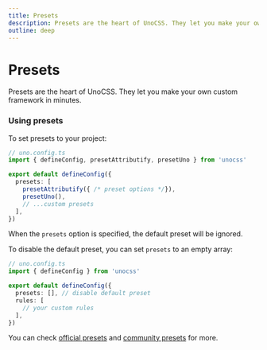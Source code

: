 ```yaml
---
title: Presets
description: Presets are the heart of UnoCSS. They let you make your own custom framework in minutes.
outline: deep
---
```


# Presets

Presets are the heart of UnoCSS. They let you make your own custom framework in minutes.

### Using presets

To set presets to your project:

```ts
// uno.config.ts
import { defineConfig, presetAttributify, presetUno } from 'unocss'

export default defineConfig({
  presets: [
    presetAttributify({ /* preset options */}),
    presetUno(),
    // ...custom presets
  ],
})
```

When the `presets` option is specified, the default preset will be ignored.

To disable the default preset, you can set `presets` to an empty array:

```ts
// uno.config.ts
import { defineConfig } from 'unocss'

export default defineConfig({
  presets: [], // disable default preset
  rules: [
    // your custom rules
  ],
})
```

You can check [official presets](/presets/) and [community presets](/presets/community) for more. 
